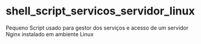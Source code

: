 # shell_script_servicos_servidor_linux
Pequeno Script usado para gestor dos serviços e acesso de um servidor Nginx instalado em ambiente Linux
